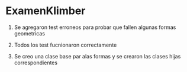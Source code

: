 # ExamenKlimber

1) Se agregaron test erroneos para probar que fallen algunas formas geometricas

2) Todos los test fucnionaron correctamente

3) Se creo una clase base par alas formas y se crearon las clases hijas correspondientes

